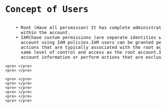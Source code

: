 <pre> 
<h1>Concept of Users </h1> 
    • Root (Have all persmisson) It has complete administrative access to all AWS services and resources 
      within the account. 
    • IAM(have custom permissions )are separate identities with customizable permissions within an AWS 
      account using IAM policies.IAM users can be granted permissions that allow them to perform some
      actions that are typically associated with the root account, but they do not inherently have the
      same level of control and access as the root account.IAM users cannot access certain sensitive 
      account information or perform actions that are exclusive to the root account.
</pre>


    <pre> </pre>
    <pre> </pre>

    <pre> </pre>
    <pre> </pre>
    <pre> </pre>
    <pre> </pre>
    <pre> </pre>
    <pre> </pre>
    
